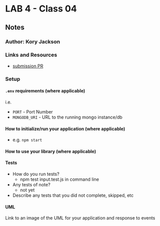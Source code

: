 # LAB 4 - Class 04

## Notes

### Author: Kory Jackson

### Links and Resources

- [submission PR](https://github.com/Dirrbick/notes/pull/2)
<!-- - [ci/cd](http://xyz.com) (GitHub Actions) -->
<!-- - [back-end server url](http://xyz.com) (when applicable)
- [front-end application](http://xyz.com) (when applicable) -->

### Setup

#### `.env` requirements (where applicable)

i.e.

- `PORT` - Port Number
- `MONGODB_URI` - URL to the running mongo instance/db

#### How to initialize/run your application (where applicable)

- e.g. `npm start`

#### How to use your library (where applicable)

#### Tests

- How do you run tests?
  - npm test input.test.js in command line
- Any tests of note?
  - not yet
- Describe any tests that you did not complete, skipped, etc

#### UML

Link to an image of the UML for your application and response to events